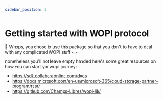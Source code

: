 ```yaml
---
sidebar_position: 3
---
```


# Getting started with WOPI protocol

🤭 Whops, you chose to use this package so that you don't to have to deal with any complicated WOPI stuff -_-

nonetheless you'll not leave empty handed here's some great resources on how you can start yor wopi journey:

- https://sdk.collaboraonline.com/docs
- https://docs.microsoft.com/en-us/microsoft-365/cloud-storage-partner-program/rest/
- https://github.com/Champs-Libres/wopi-lib/
